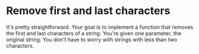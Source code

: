# Remove first and last characters

It's pretty straightforward. Your goal is to implement a function that removes the first and last characters of a string. You're given one parameter, the original string. You don't have to worry with strings with less than two characters.

